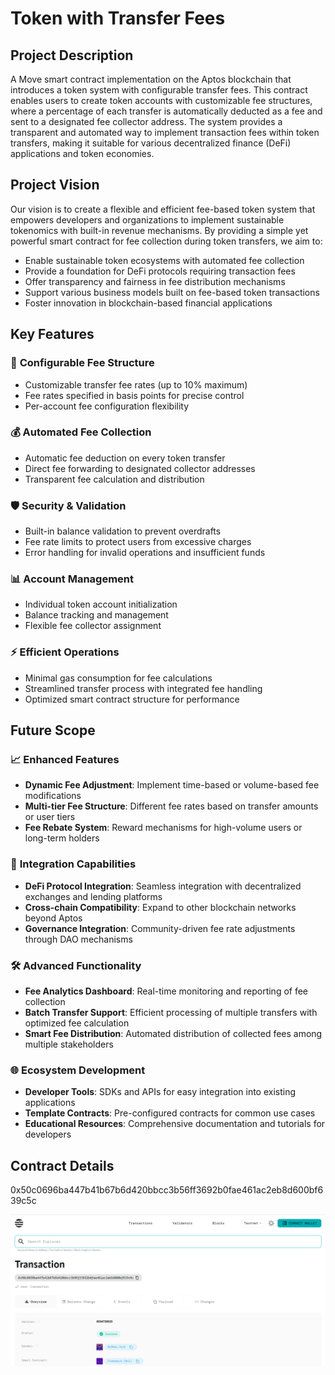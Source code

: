 # Token with Transfer Fees

## Project Description

A Move smart contract implementation on the Aptos blockchain that introduces a token system with configurable transfer fees. This contract enables users to create token accounts with customizable fee structures, where a percentage of each transfer is automatically deducted as a fee and sent to a designated fee collector address. The system provides a transparent and automated way to implement transaction fees within token transfers, making it suitable for various decentralized finance (DeFi) applications and token economies.

## Project Vision

Our vision is to create a flexible and efficient fee-based token system that empowers developers and organizations to implement sustainable tokenomics with built-in revenue mechanisms. By providing a simple yet powerful smart contract for fee collection during token transfers, we aim to:

- Enable sustainable token ecosystems with automated fee collection
- Provide a foundation for DeFi protocols requiring transaction fees
- Offer transparency and fairness in fee distribution mechanisms
- Support various business models built on fee-based token transactions
- Foster innovation in blockchain-based financial applications

## Key Features

### 🔧 **Configurable Fee Structure**
- Customizable transfer fee rates (up to 10% maximum)
- Fee rates specified in basis points for precise control
- Per-account fee configuration flexibility

### 💰 **Automated Fee Collection**
- Automatic fee deduction on every token transfer
- Direct fee forwarding to designated collector addresses
- Transparent fee calculation and distribution

### 🛡️ **Security & Validation**
- Built-in balance validation to prevent overdrafts
- Fee rate limits to protect users from excessive charges
- Error handling for invalid operations and insufficient funds

### 📊 **Account Management**
- Individual token account initialization
- Balance tracking and management
- Flexible fee collector assignment

### ⚡ **Efficient Operations**
- Minimal gas consumption for fee calculations
- Streamlined transfer process with integrated fee handling
- Optimized smart contract structure for performance

## Future Scope

### 📈 **Enhanced Features**
- **Dynamic Fee Adjustment**: Implement time-based or volume-based fee modifications
- **Multi-tier Fee Structure**: Different fee rates based on transfer amounts or user tiers
- **Fee Rebate System**: Reward mechanisms for high-volume users or long-term holders

### 🔗 **Integration Capabilities**
- **DeFi Protocol Integration**: Seamless integration with decentralized exchanges and lending platforms
- **Cross-chain Compatibility**: Expand to other blockchain networks beyond Aptos
- **Governance Integration**: Community-driven fee rate adjustments through DAO mechanisms

### 🛠️ **Advanced Functionality**
- **Fee Analytics Dashboard**: Real-time monitoring and reporting of fee collection
- **Batch Transfer Support**: Efficient processing of multiple transfers with optimized fee calculation
- **Smart Fee Distribution**: Automated distribution of collected fees among multiple stakeholders

### 🌐 **Ecosystem Development**
- **Developer Tools**: SDKs and APIs for easy integration into existing applications
- **Template Contracts**: Pre-configured contracts for common use cases
- **Educational Resources**: Comprehensive documentation and tutorials for developers

## Contract Details

0x50c0696ba447b41b67b6d420bbcc3b56ff3692b0fae461ac2eb8d600bf639c5c

![alt text](image.png)